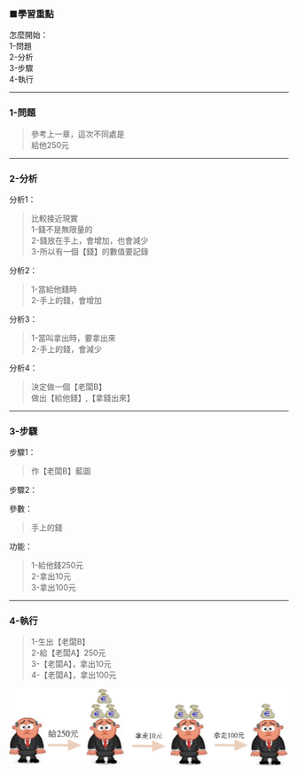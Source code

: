 ### ■學習重點
怎麼開始：  
1-問題  
2-分析  
3-步驟  
4-執行

---
### 1-問題
> 參考上一章，這次不同處是  
> 給他250元

---
### 2-分析

分析1：
> 比較接近現實  
> 1-錢不是無限量的  
> 2-錢放在手上，會增加，也會減少  
> 3-所以有一個【錢】的數值要記錄

分析2：
> 1-當給他錢時  
> 2-手上的錢，會增加

分析3：
> 1-當叫拿出時，要拿出來  
> 2-手上的錢，會減少

分析4：
> 決定做一個【老闆B】  
> 做出【給他錢】,【拿錢出來】


---
### 3-步驟

步驟1：
> 作【老闆B】藍圖

步驟2：

參數：
> 手上的錢

功能：  
> 1-給他錢250元  
> 2-拿出10元  
> 3-拿出100元

---
### 4-執行

> 1-生出【老闆B】  
> 2-給【老闆A】250元  
> 3-【老闆A】，拿出10元  
> 4-【老闆A】，拿出100元

![](/assets/002_2_讓老闆體驗一下現實的殘酷_20170802.PNG)

